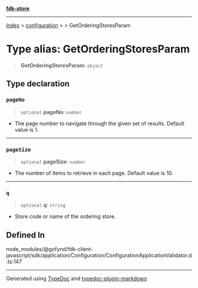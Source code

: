 [**fdk-store**](../../../README.md)
***

[Index](../../../API.md) > [configuration](../../README.md) > [<internal>](../README.md) > GetOrderingStoresParam

# Type alias: GetOrderingStoresParam

> **GetOrderingStoresParam**: `object`

## Type declaration

### `pageNo`

> `optional` **pageNo**: `number`

- The page number to navigate through the given
set of results. Default value is 1.

***

### `pageSize`

> `optional` **pageSize**: `number`

- The number of items to retrieve in each page.
Default value is 10.

***

### `q`

> `optional` **q**: `string`

- Store code or name of the ordering store.

## Defined In

node\_modules/@gofynd/fdk-client-javascript/sdk/application/Configuration/ConfigurationApplicationValidator.d.ts:147

***
Generated using [TypeDoc](https://typedoc.org/) and [typedoc-plugin-markdown](https://www.npmjs.com/package/typedoc-plugin-markdown)
